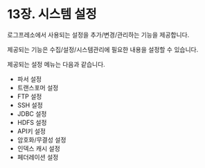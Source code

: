 # 13장. 시스템 설정

로그프레소에서 사용되는 설정을 추가/변경/관리하는 기능을 제공합니다.

제공되는 기능은 수집/설정/시스템관리에 필요한 내용을 설정할 수 있습니다.

제공되는 설정 메뉴는 다음과 같습니다.

* 파서 설정
* 트랜스포머 설정
* FTP 설정
* SSH 설정
* JDBC 설정
* HDFS 설정
* API키 설정
* 암호화/무결성 설정
* 인덱스 캐시 설정
* 페더레이션 설정

